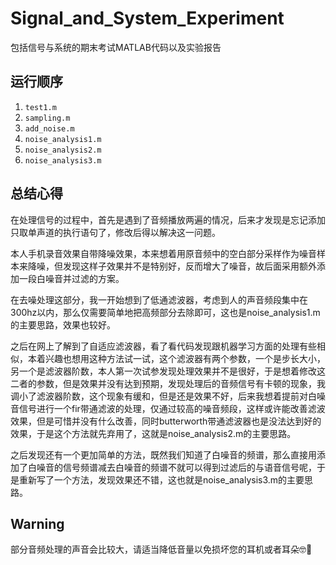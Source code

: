 # Signal_and_System_Experiment
包括信号与系统的期末考试MATLAB代码以及实验报告

## 运行顺序
1. `test1.m`
2. `sampling.m`
3. `add_noise.m`
4. `noise_analysis1.m`
5. `noise_analysis2.m`
6. `noise_analysis3.m`


## 总结心得
在处理信号的过程中，首先是遇到了音频播放两遍的情况，后来才发现是忘记添加只取单声道的执行语句了，修改后得以解决这一问题。

本人手机录音效果自带降噪效果，本来想着用原音频中的空白部分采样作为噪音样本来降噪，但发现这样子效果并不是特别好，反而增大了噪音，故后面采用额外添加一段白噪音并过滤的方案。

在去噪处理这部分，我一开始想到了低通滤波器，考虑到人的声音频段集中在300hz以内，那么仅需要简单地把高频部分去除即可，这也是noise_analysis1.m的主要思路，效果也较好。

之后在网上了解到了自适应滤波器，看了看代码发现跟机器学习方面的处理有些相似，本着兴趣也想用这种方法试一试，这个滤波器有两个参数，一个是步长大小，另一个是滤波器阶数，本人第一次试参发现处理效果并不是很好，于是想着修改这二者的参数，但是效果并没有达到预期，发现处理后的音频信号有卡顿的现象，我调小了滤波器阶数，这个现象有缓和，但是还是效果不好，后来我想着提前对白噪音信号进行一个fir带通滤波的处理，仅通过较高的噪音频段，这样或许能改善滤波效果，但是可惜并没有什么改善，同时butterworth带通滤波器也是没法达到好的效果，于是这个方法就先弃用了，这就是noise_analysis2.m的主要思路。

之后发现还有一个更加简单的方法，既然我们知道了白噪音的频谱，那么直接用添加了白噪音的信号频谱减去白噪音的频谱不就可以得到过滤后的与语音信号呢，于是重新写了一个方法，发现效果还不错，这也就是noise_analysis3.m的主要思路。

## Warning
部分音频处理的声音会比较大，请适当降低音量以免损坏您的耳机或者耳朵🤓🤞

